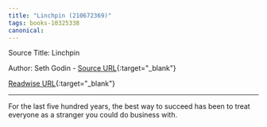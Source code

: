 ```yaml
---
title: "Linchpin (210672369)"
tags: books-10325338
canonical: 
---
```


Source Title: Linchpin

Author: Seth Godin - [Source URL](){:target="_blank"}

[Readwise URL](https://readwise.io/open/210672369){:target="_blank"}

---

For the last five hundred years, the best way to succeed has been to treat everyone as a stranger you could do business with.
